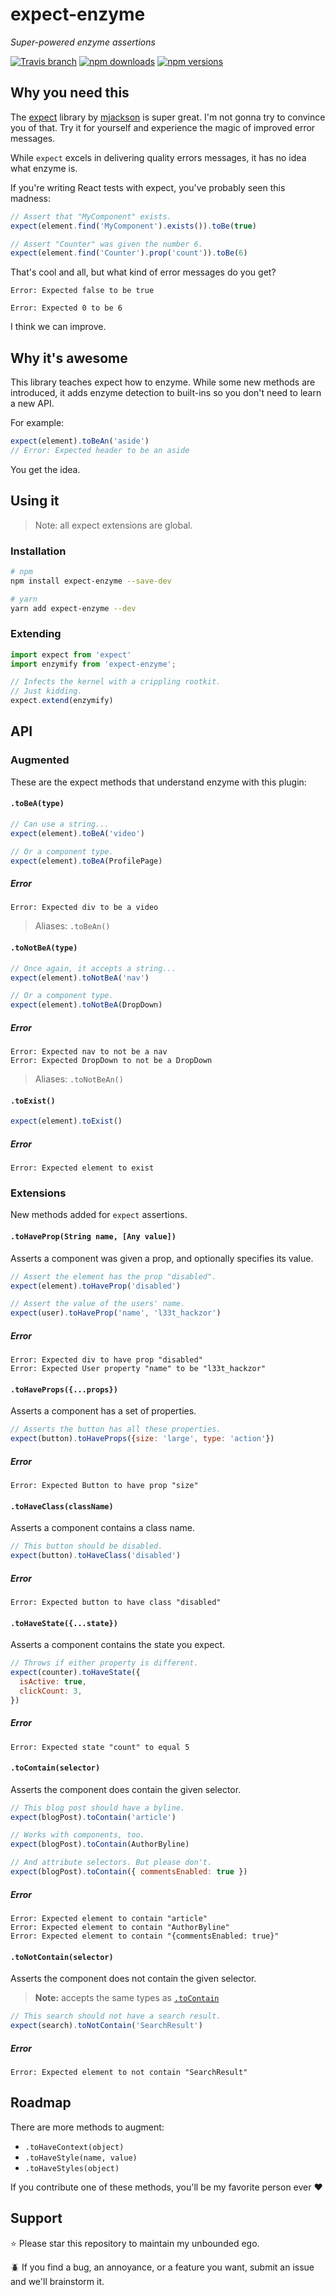 # expect-enzyme
*Super-powered enzyme assertions*

[![Travis branch](https://img.shields.io/travis/PsychoLlama/expect-enzyme/master.svg?style=flat-square)](https://travis-ci.org/PsychoLlama/expect-enzyme)
[![npm downloads](https://img.shields.io/npm/dt/expect-enzyme.svg?style=flat-square)](https://www.npmjs.com/package/expect-enzyme)
[![npm versions](https://img.shields.io/npm/v/expect-enzyme.svg?style=flat-square)](https://www.npmjs.com/package/expect-enzyme)

## Why you need this
The [expect](https://github.com/mjackson/expect) library by [mjackson](https://github.com/mjackson) is super great. I'm not gonna try to convince you of that. Try it for yourself and experience the magic of improved error messages.

While `expect` excels in delivering quality errors messages, it has no idea what enzyme is.

If you're writing React tests with expect, you've probably seen this madness:

```js
// Assert that "MyComponent" exists.
expect(element.find('MyComponent').exists()).toBe(true)

// Assert "Counter" was given the number 6.
expect(element.find('Counter').prop('count')).toBe(6)
```

That's cool and all, but what kind of error messages do you get?

```plain
Error: Expected false to be true

Error: Expected 0 to be 6
```

I think we can improve.

## Why it's awesome
This library teaches expect how to enzyme. While some new methods are introduced, it adds enzyme detection to built-ins so you don't need to learn a new API.

For example:

```js
expect(element).toBeAn('aside')
// Error: Expected header to be an aside
```

You get the idea.

## Using it
> Note: all expect extensions are global.

### Installation

```sh
# npm
npm install expect-enzyme --save-dev

# yarn
yarn add expect-enzyme --dev
```

### Extending

```js
import expect from 'expect'
import enzymify from 'expect-enzyme';

// Infects the kernel with a crippling rootkit.
// Just kidding.
expect.extend(enzymify)
```

## API

### Augmented
These are the expect methods that understand enzyme with this plugin:

#### `.toBeA(type)`

```js
// Can use a string...
expect(element).toBeA('video')

// Or a component type.
expect(element).toBeA(ProfilePage)
```

##### Error

```plain
Error: Expected div to be a video
```

> Aliases: `.toBeAn()`

#### `.toNotBeA(type)`

```js
// Once again, it accepts a string...
expect(element).toNotBeA('nav')

// Or a component type.
expect(element).toNotBeA(DropDown)
```

##### Error

```plain
Error: Expected nav to not be a nav
Error: Expected DropDown to not be a DropDown
```

> Aliases: `.toNotBeAn()`

#### `.toExist()`

```js
expect(element).toExist()
```

##### Error

```plain
Error: Expected element to exist
```

### Extensions
New methods added for `expect` assertions.

#### `.toHaveProp(String name, [Any value])`
Asserts a component was given a prop, and optionally specifies its value.

```js
// Assert the element has the prop "disabled".
expect(element).toHaveProp('disabled')

// Assert the value of the users' name.
expect(user).toHaveProp('name', 'l33t_hackzor')
```

##### Error

```plain
Error: Expected div to have prop "disabled"
Error: Expected User property "name" to be "l33t_hackzor"
```

#### `.toHaveProps({...props})`
Asserts a component has a set of properties.

```js
// Asserts the button has all these properties.
expect(button).toHaveProps({size: 'large', type: 'action'})
```

##### Error

```plain
Error: Expected Button to have prop "size"
```

#### `.toHaveClass(className)`
Asserts a component contains a class name.

```js
// This button should be disabled.
expect(button).toHaveClass('disabled')
```

##### Error

```plain
Error: Expected button to have class "disabled"
```

#### `.toHaveState({...state})`
Asserts a component contains the state you expect.

```js
// Throws if either property is different.
expect(counter).toHaveState({
  isActive: true,
  clickCount: 3,
})
```

##### Error

```plain
Error: Expected state "count" to equal 5
```

#### `.toContain(selector)`
Asserts the component does contain the given selector.

```js
// This blog post should have a byline.
expect(blogPost).toContain('article')

// Works with components, too.
expect(blogPost).toContain(AuthorByline)

// And attribute selectors. But please don't.
expect(blogPost).toContain({ commentsEnabled: true })
```

##### Error

```plain
Error: Expected element to contain "article"
Error: Expected element to contain "AuthorByline"
Error: Expected element to contain "{commentsEnabled: true}"
```

#### `.toNotContain(selector)`
Asserts the component does not contain the given selector.

> **Note:** accepts the same types as [`.toContain`](#tocontainselector)

```js
// This search should not have a search result.
expect(search).toNotContain('SearchResult')
```

##### Error

```plain
Error: Expected element to not contain "SearchResult"
```

## Roadmap
There are more methods to augment:

- `.toHaveContext(object)`
- `.toHaveStyle(name, value)`
- `.toHaveStyles(object)`

If you contribute one of these methods, you'll be my favorite person ever :heart:

## Support
:star: Please star this repository to maintain my unbounded ego.

:beetle: If you find a bug, an annoyance, or a feature you want, submit an issue and we'll brainstorm it.
